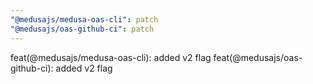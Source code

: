 ```yaml
---
"@medusajs/medusa-oas-cli": patch
"@medusajs/oas-github-ci": patch
---
```


feat(@medusajs/medusa-oas-cli): added v2 flag
feat(@medusajs/oas-github-ci): added v2 flag